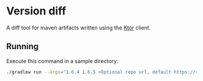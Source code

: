 # Version diff

A diff tool for maven artifacts written using the [Ktor](https://ktor.io) client.

## Running

Execute this command in a sample directory:

```bash
./gradlew run --args="1.6.4 1.6.5 <Optional repo url, default https://repo.maven.apache.org/maven2/io/ktor>"
```
